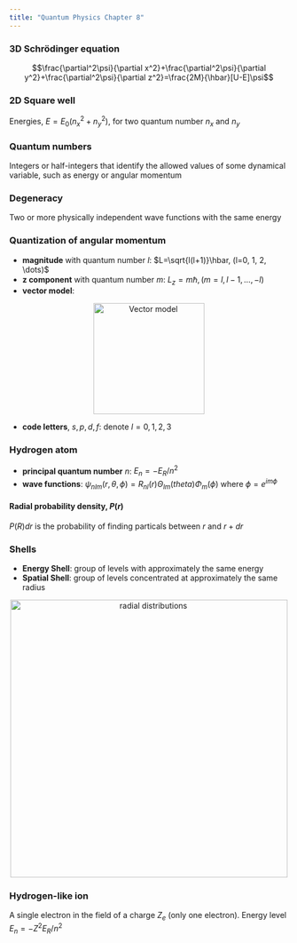 ```yaml
---
title: "Quantum Physics Chapter 8"
---
```


### 3D Schrödinger equation

$$\frac{\partial^2\psi}{\partial x^2}+\frac{\partial^2\psi}{\partial y^2}+\frac{\partial^2\psi}{\partial z^2}=\frac{2M}{\hbar}[U-E]\psi$$

### 2D Square well

Energies, $E=E_0(n_x^2+n_y^2)$, for two quantum number $n_x$ and $n_y$

### Quantum numbers

Integers or half-integers that identify the allowed values of some dynamical variable, such as energy or angular momentum

### Degeneracy

Two or more physically independent wave functions with the same energy

### Quantization of angular momentum

- **magnitude** with quantum number $l$: $L=\sqrt{l(l+1)}\hbar, (l=0, 1, 2, \dots)$
- **z component** with quantum number $m$: $L_z=m\hbar, (m = l, l-1, \dots, -l)$
- **vector model**:
<p align="center">
<img src="https://cdn.discordapp.com/attachments/1094676554652602419/1100797013433516122/image.png" alt="Vector model" width="200"/>
</p>

- **code letters**, $s, p, d, f$: denote $l=0, 1, 2, 3$

### Hydrogen atom

- **principal quantum number** $n$: $E_n=-E_R/n^2$
- **wave functions**: $\psi_{nlm}(r, \theta, \phi)=R_{nl}(r)\Theta_{lm}(theta)\Phi_m(\phi)$ where $\phi=e^{im\phi}$

#### Radial probability density, $P(r)$

$P(R)dr$ is the probability of finding particals between $r$ and $r+dr$

### Shells

- **Energy Shell**: group of levels with approximately the same energy
- **Spatial Shell**: group of levels concentrated at approximately the same
radius
<p align="center">
<img src="https://cdn.discordapp.com/attachments/1094676554652602419/1100799882152919050/image.png" alt="radial distributions" width="500"/>
</p>

### Hydrogen-like ion

A single electron in the field of a charge $Z_e$ (only one electron). Energy level $E_n=-Z^2E_R/n^2$

